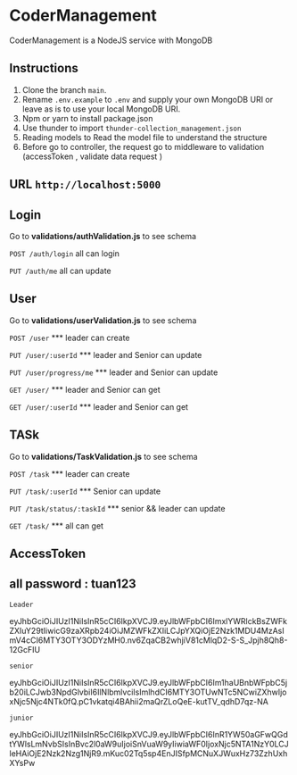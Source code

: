 # CoderManagement

CoderManagement is a NodeJS service with MongoDB

## Instructions

1. Clone the branch `main`.
2. Rename `.env.example` to `.env` and supply your own MongoDB URI or leave as is to use your local MongoDB URI.
3. Npm or yarn to install package.json
4. Use thunder to import `thunder-collection_management.json`
5. Reading models to Read the model file to understand the structure
6. Before go to controller, the request go to middleware to validation (accessToken , validate data request )

## URL `http://localhost:5000`

## Login

Go to **validations/authValidation.js** to see schema

`POST /auth/login` all can login

`PUT /auth/me` all can update

## User

Go to **validations/userValidation.js** to see schema

`POST /user` \*\*\* leader can create

`PUT /user/:userId` \*\*\* leader and Senior can update

`PUT /user/progress/me` \*\*\* leader and Senior can update

`GET /user/` \*\*\* leader and Senior can get

`GET /user/:userId` \*\*\* leader and Senior can get

## TASk

Go to **validations/TaskValidation.js** to see schema

`POST /task` \*\*\* leader can create

`PUT /task/:userId` \*\*\* Senior can update

`PUT /task/status/:taskId` \*\*\* senior && leader can update

`GET /task/` \*\*\* all can get

## AccessToken

## all password : tuan123

`Leader`

eyJhbGciOiJIUzI1NiIsInR5cCI6IkpXVCJ9.eyJlbWFpbCI6ImxlYWRlckBsZWFkZXIuY29tIiwicG9zaXRpb24iOiJMZWFkZXIiLCJpYXQiOjE2Nzk1MDU4MzAsImV4cCI6MTY3OTY3ODYzMH0.nv6ZqaCB2whjiV81cMlqD2-S-S_Jpjh8Qh8-12GcFIU

`senior`

eyJhbGciOiJIUzI1NiIsInR5cCI6IkpXVCJ9.eyJlbWFpbCI6Im1haUBnbWFpbC5jb20iLCJwb3NpdGlvbiI6IlNlbmlvciIsImlhdCI6MTY3OTUwNTc5NCwiZXhwIjoxNjc5Njc4NTk0fQ.pC1vkatqi4BAhii2maQrZLoQeE-kutTV_qdhD7qz-NA

`junior`

eyJhbGciOiJIUzI1NiIsInR5cCI6IkpXVCJ9.eyJlbWFpbCI6InR1YW50aGFwQGdtYWlsLmNvbSIsInBvc2l0aW9uIjoiSnVuaW9yIiwiaWF0IjoxNjc5NTA1NzY0LCJleHAiOjE2Nzk2Nzg1NjR9.mKuc02Tq5sp4EnJISfpMCNuXJWuxHz73ZzhUxhXYsPw
